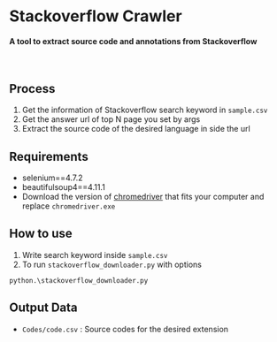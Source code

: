 # Stackoverflow Crawler

#### A tool to extract source code and annotations from Stackoverflow

<br/>

## Process

1. Get the information of Stackoverflow search keyword in `sample.csv`
2. Get the answer url of top N page you set by args
3. Extract the source code of the desired language in side the url

## Requirements

- selenium==4.7.2
- beautifulsoup4==4.11.1
- Download the version of [chromedriver](https://chromedriver.chromium.org/downloads) that fits your computer and replace `chromedriver.exe`

## How to use

1. Write search keyword inside `sample.csv`
2. To run `stackoverflow_downloader.py` with options

```
python.\stackoverflow_downloader.py
```

## Output Data

- `Codes/code.csv` : Source codes for the desired extension
